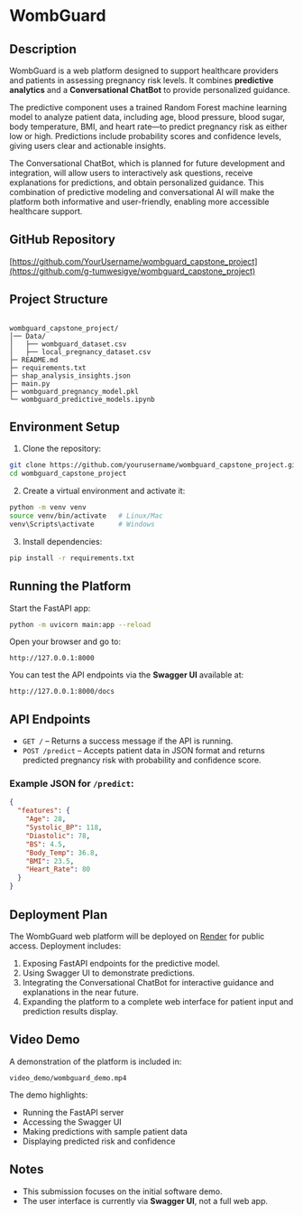 # WombGuard

## Description
WombGuard is a web platform designed to support healthcare providers and patients in assessing pregnancy risk levels. It combines **predictive analytics** and a **Conversational ChatBot** to provide personalized guidance.  

The predictive component uses a trained Random Forest machine learning model to analyze patient data, including age, blood pressure, blood sugar, body temperature, BMI, and heart rate—to predict pregnancy risk as either low or high. Predictions include probability scores and confidence levels, giving users clear and actionable insights.  

The Conversational ChatBot, which is planned for future development and integration, will allow users to interactively ask questions, receive explanations for predictions, and obtain personalized guidance. This combination of predictive modeling and conversational AI will make the platform both informative and user-friendly, enabling more accessible healthcare support.  

## GitHub Repository
[https://github.com/YourUsername/wombguard_capstone_project](https://github.com/g-tumwesigye/wombguard_capstone_project)

## Project Structure
```

wombguard_capstone_project/
│── Data/
│   ├── wombguard_dataset.csv          
│   ├── local_pregnancy_dataset.csv
├─ README.md
├─ requirements.txt
├─ shap_analysis_insights.json
├─ main.py
├─ wombguard_pregnancy_model.pkl
└─ wombguard_predictive_models.ipynb

````

## Environment Setup
1. Clone the repository:
```bash
git clone https://github.com/yourusername/wombguard_capstone_project.git
cd wombguard_capstone_project
````

2. Create a virtual environment and activate it:

```bash
python -m venv venv
source venv/bin/activate   # Linux/Mac
venv\Scripts\activate      # Windows
```

3. Install dependencies:

```bash
pip install -r requirements.txt
```

## Running the Platform

Start the FastAPI app:

```bash
python -m uvicorn main:app --reload
```

Open your browser and go to:

```
http://127.0.0.1:8000
```

You can test the API endpoints via the **Swagger UI** available at:

```
http://127.0.0.1:8000/docs
```

## API Endpoints

* `GET /` – Returns a success message if the API is running.
* `POST /predict` – Accepts patient data in JSON format and returns predicted pregnancy risk with probability and confidence score.

### Example JSON for `/predict`:

```json
{
  "features": {
    "Age": 28,
    "Systolic_BP": 118,
    "Diastolic": 78,
    "BS": 4.5,
    "Body_Temp": 36.8,
    "BMI": 23.5,
    "Heart_Rate": 80
  }
}
```

## Deployment Plan

The WombGuard web platform will be deployed on [Render](https://render.com) for public access. Deployment includes:

1. Exposing FastAPI endpoints for the predictive model.
2. Using Swagger UI to demonstrate predictions.
3. Integrating the Conversational ChatBot for interactive guidance and explanations in the near future.
4. Expanding the platform to a complete web interface for patient input and prediction results display.

## Video Demo

A demonstration of the platform is included in:

```
video_demo/wombguard_demo.mp4
```

The demo highlights:

* Running the FastAPI server
* Accessing the Swagger UI
* Making predictions with sample patient data
* Displaying predicted risk and confidence

## Notes

* This submission focuses on the initial software demo.
* The user interface is currently via **Swagger UI**, not a full web app.

```
